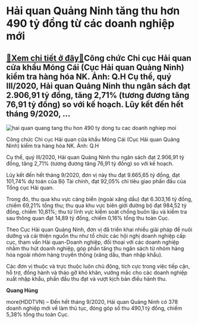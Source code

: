 Hải quan Quảng Ninh tăng thu hơn 490 tỷ đồng từ các doanh nghiệp mới
====================================================================

[:gift:Xem chi tiết ở đây:gift:](https://hddtvn.com/hai-quan-quang-ninh-tang-thu-hon-490-ty-dong-tu-cac-doanh-nghiep-moi/)Công chức Chi cục Hải quan cửa khẩu Móng Cái (Cục Hải quan Quảng Ninh) kiểm tra hàng hóa NK. Ảnh: Q.H Cụ thể, quý III/2020, Hải quan Quảng Ninh thu ngân sách đạt 2.906,91 tỷ đồng, tăng 2,71% (tương đương tăng 76,91 tỷ đồng) so với kế hoạch. Lũy kết đến hết tháng 9/2020, …
--------------------------------------------------------------------------------------------------------------------------------------------------------------------------------------------------------------------------------------------------------------------------------





![hai quan quang tang thu hon 490 ty dong tu cac doanh nghiep moi](https://haiquanonline.com.vn/stores/news_dataimages/hungdq/092020/25/08/in_article/3458_IMG_1126.jpg?rt=20201005102541 "Hải quan Quảng tăng thu hơn 490 tỷ đồng từ các doanh nghiệp mới")


Công chức Chi cục Hải quan cửa khẩu Móng Cái (Cục Hải quan Quảng Ninh) kiểm tra hàng hóa NK. Ảnh: Q.H



Cụ thể, quý III/2020, Hải quan Quảng Ninh thu ngân sách đạt 2.906,91 tỷ đồng, tăng 2,71% (tương đương tăng 76,91 tỷ đồng) so với kế hoạch.


Lũy kết đến hết tháng 9/2020, đơn vị này thu đạt 9.665,65 tỷ đồng, đạt 101,74% dự toán của Bộ Tài chính, đạt 92,05% chỉ tiêu giao phấn đấu của Tổng cục Hải quan.


Trong đó, thu qua khu vực cảng biển (ngoài xăng dầu) đạt 6.303,16 tỷ đồng, chiếm 69,21% tổng thu; thu qua khu vực biên giới đường bộ đạt 984,52 tỷ đồng, chiếm 10,81%; thu từ lĩnh vực kiểm soát chống buôn lậu và kiểm tra sau thông quan đạt 14,89 tỷ đồng, chiếm 0,16% tổng thu toàn Cục.


Theo Cục Hải quan Quảng Ninh, đơn vị đã triển khai nhiều giải pháp để nuôi dưỡng và cải thiện nguồn thu như tổ chức các hội nghị doanh nghiệp cấp cục, tham vấn Hải quan-Doanh nghiệp, đối thoại với các doanh nghiệp nhằm thu hút doanh nghiệp, góp phần tăng thu ngân sách từ nhóm hàng hóa ngoài nhóm hàng truyền thống (xăng dầu, than nhập khẩu).


Các đơn vị thuộc và trực thuộc luôn chủ động, tích cực trong việc tiếp cận, hỗ trợ, đồng hành và tháo gỡ khó khăn, vướng mắc cho các doanh nghiệp xuất nhập khẩu, phấn đấu thu đạt và vượt kịch bản điều hành thu.




**Quang Hùng**



more(HDDTVN) – Đến hết tháng 9/2020, Hải quan Quảng Ninh có 378 doanh nghiệp mới về làm thủ tục, đóng góp số thu 490,1 tỷ đồng, chiếm 5,38% tổng thu toàn Cục.

